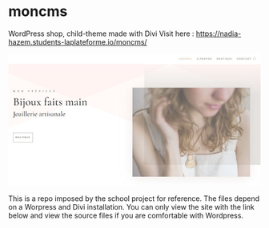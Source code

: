 # moncms
WordPress shop, child-theme made with Divi 
Visit here : https://nadia-hazem.students-laplateforme.io/moncms/

![mon projet WordPress](screenshot.jpg)

This is a repo imposed by the school project for reference. The files depend on a Worpress and Divi installation. You can only view the site with the link below and view the source files if you are comfortable with Wordpress.
